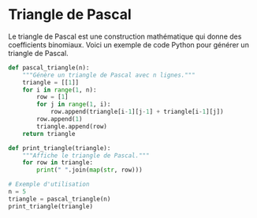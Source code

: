 # Triangle de Pascal

Le triangle de Pascal est une construction mathématique qui donne des coefficients binomiaux. Voici un exemple de code Python pour générer un triangle de Pascal.

```python
def pascal_triangle(n):
    """Génère un triangle de Pascal avec n lignes."""
    triangle = [[1]]
    for i in range(1, n):
        row = [1]
        for j in range(1, i):
            row.append(triangle[i-1][j-1] + triangle[i-1][j])
        row.append(1)
        triangle.append(row)
    return triangle

def print_triangle(triangle):
    """Affiche le triangle de Pascal."""
    for row in triangle:
        print(" ".join(map(str, row)))

# Exemple d'utilisation
n = 5
triangle = pascal_triangle(n)
print_triangle(triangle)